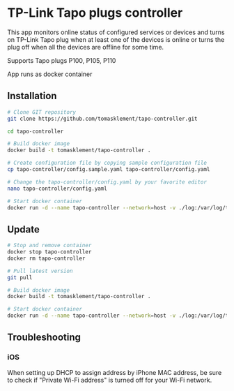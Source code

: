 # TP-Link Tapo plugs controller
This app monitors online status of configured services or devices and turns on TP-Link Tapo plug when at least one of the devices is online or turns the plug off when all the devices are offline for some time.

Supports Tapo plugs P100, P105, P110

App runs as docker container

## Installation
```bash
# Clone GIT repository
git clone https://github.com/tomasklement/tapo-controller.git

cd tapo-controller

# Build docker image
docker build -t tomasklement/tapo-controller .

# Create configuration file by copying sample configuration file
cp tapo-controller/config.sample.yaml tapo-controller/config.yaml

# Change the tapo-controller/config.yaml by your favorite editor
nano tapo-controller/config.yaml

# Start docker container
docker run -d --name tapo-controller --network=host -v ./log:/var/log/tapo-controller -v ./config:/etc/tapo-controller  --restart=unless-stopped tomasklement/tapo-controller
```

## Update
```bash
# Stop and remove container
docker stop tapo-controller
docker rm tapo-controller

# Pull latest version
git pull

# Build docker image
docker build -t tomasklement/tapo-controller .

# Start docker container
docker run -d --name tapo-controller --network=host -v ./log:/var/log/tapo-controller -v ./config:/etc/tapo-controller  --restart=unless-stopped tomasklement/tapo-controller
```



## Troubleshooting
### iOS
When setting up DHCP to assign address by iPhone MAC address, be sure to check if "Private Wi-Fi address" is turned off for your Wi-Fi network.